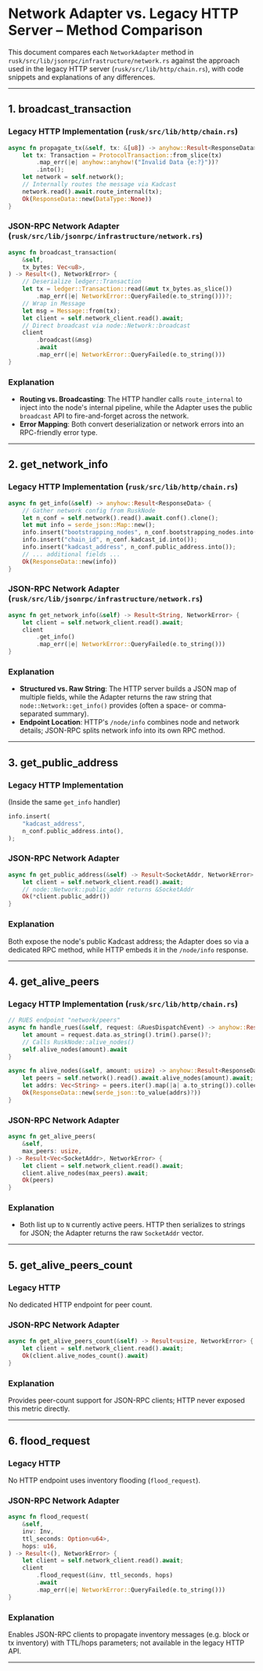 # Network Adapter vs. Legacy HTTP Server – Method Comparison

This document compares each `NetworkAdapter` method in
`rusk/src/lib/jsonrpc/infrastructure/network.rs` against
the approach used in the legacy HTTP server (`rusk/src/lib/http/chain.rs`),
with code snippets and explanations of any differences.

---

## 1. broadcast_transaction

### Legacy HTTP Implementation (`rusk/src/lib/http/chain.rs`)

```rust
async fn propagate_tx(&self, tx: &[u8]) -> anyhow::Result<ResponseData> {
    let tx: Transaction = ProtocolTransaction::from_slice(tx)
        .map_err(|e| anyhow::anyhow!("Invalid Data {e:?}"))?
        .into();
    let network = self.network();
    // Internally routes the message via Kadcast
    network.read().await.route_internal(tx);
    Ok(ResponseData::new(DataType::None))
}
```

### JSON-RPC Network Adapter (`rusk/src/lib/jsonrpc/infrastructure/network.rs`)

```rust
async fn broadcast_transaction(
    &self,
    tx_bytes: Vec<u8>,
) -> Result<(), NetworkError> {
    // Deserialize ledger::Transaction
    let tx = ledger::Transaction::read(&mut tx_bytes.as_slice())
        .map_err(|e| NetworkError::QueryFailed(e.to_string()))?;
    // Wrap in Message
    let msg = Message::from(tx);
    let client = self.network_client.read().await;
    // Direct broadcast via node::Network::broadcast
    client
        .broadcast(&msg)
        .await
        .map_err(|e| NetworkError::QueryFailed(e.to_string()))
}
```

### Explanation

- **Routing vs. Broadcasting**: The HTTP handler calls `route_internal` to inject into the node's internal pipeline, while the Adapter uses the public `broadcast` API to fire-and-forget across the network.
- **Error Mapping**: Both convert deserialization or network errors into an RPC-friendly error type.

---

## 2. get_network_info

### Legacy HTTP Implementation (`rusk/src/lib/http/chain.rs`)

```rust
async fn get_info(&self) -> anyhow::Result<ResponseData> {
    // Gather network config from RuskNode
    let n_conf = self.network().read().await.conf().clone();
    let mut info = serde_json::Map::new();
    info.insert("bootstrapping_nodes", n_conf.bootstrapping_nodes.into());
    info.insert("chain_id", n_conf.kadcast_id.into());
    info.insert("kadcast_address", n_conf.public_address.into());
    // ... additional fields ...
    Ok(ResponseData::new(info))
}
```

### JSON-RPC Network Adapter (`rusk/src/lib/jsonrpc/infrastructure/network.rs`)

```rust
async fn get_network_info(&self) -> Result<String, NetworkError> {
    let client = self.network_client.read().await;
    client
        .get_info()
        .map_err(|e| NetworkError::QueryFailed(e.to_string()))
}
```

### Explanation

- **Structured vs. Raw String**: The HTTP server builds a JSON map of multiple fields, while the Adapter returns the raw string that `node::Network::get_info()` provides (often a space- or comma-separated summary).
- **Endpoint Location**: HTTP's `/node/info` combines node and network details; JSON-RPC splits network info into its own RPC method.

---

## 3. get_public_address

### Legacy HTTP Implementation

(Inside the same `get_info` handler)

```rust
info.insert(
    "kadcast_address",
    n_conf.public_address.into(),
);
```

### JSON-RPC Network Adapter

```rust
async fn get_public_address(&self) -> Result<SocketAddr, NetworkError> {
    let client = self.network_client.read().await;
    // node::Network::public_addr returns &SocketAddr
    Ok(*client.public_addr())
}
```

### Explanation

Both expose the node's public Kadcast address; the Adapter does so via a dedicated RPC method, while HTTP embeds it in the `/node/info` response.

---

## 4. get_alive_peers

### Legacy HTTP Implementation (`rusk/src/lib/http/chain.rs`)

```rust
// RUES endpoint "network/peers"
async fn handle_rues(&self, request: &RuesDispatchEvent) -> anyhow::Result<ResponseData> {
    let amount = request.data.as_string().trim().parse()?;
    // Calls RuskNode::alive_nodes()
    self.alive_nodes(amount).await
}

async fn alive_nodes(&self, amount: usize) -> anyhow::Result<ResponseData> {
    let peers = self.network().read().await.alive_nodes(amount).await;
    let addrs: Vec<String> = peers.iter().map(|a| a.to_string()).collect();
    Ok(ResponseData::new(serde_json::to_value(addrs)?))
}
```

### JSON-RPC Network Adapter

```rust
async fn get_alive_peers(
    &self,
    max_peers: usize,
) -> Result<Vec<SocketAddr>, NetworkError> {
    let client = self.network_client.read().await;
    client.alive_nodes(max_peers).await;
    Ok(peers)
}
```

### Explanation

- Both list up to `N` currently active peers. HTTP then serializes to strings for JSON; the Adapter returns the raw `SocketAddr` vector.

---

## 5. get_alive_peers_count

### Legacy HTTP

No dedicated HTTP endpoint for peer count.

### JSON-RPC Network Adapter

```rust
async fn get_alive_peers_count(&self) -> Result<usize, NetworkError> {
    let client = self.network_client.read().await;
    Ok(client.alive_nodes_count().await)
}
```

### Explanation

Provides peer-count support for JSON-RPC clients; HTTP never exposed this metric directly.

---

## 6. flood_request

### Legacy HTTP

No HTTP endpoint uses inventory flooding (`flood_request`).

### JSON-RPC Network Adapter

```rust
async fn flood_request(
    &self,
    inv: Inv,
    ttl_seconds: Option<u64>,
    hops: u16,
) -> Result<(), NetworkError> {
    let client = self.network_client.read().await;
    client
        .flood_request(&inv, ttl_seconds, hops)
        .await
        .map_err(|e| NetworkError::QueryFailed(e.to_string()))
}
```

### Explanation

Enables JSON-RPC clients to propagate inventory messages (e.g. block or tx inventory) with TTL/hops parameters; not available in the legacy HTTP API.

---
